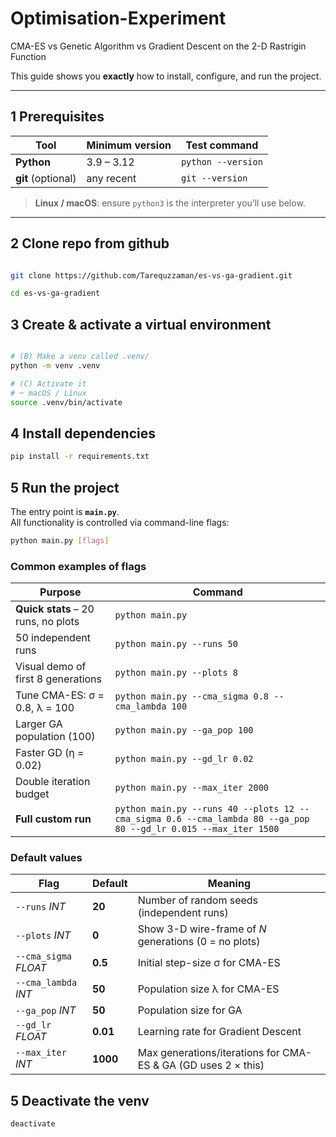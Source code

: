 # Optimisation-Experiment 
CMA-ES vs Genetic Algorithm vs Gradient Descent on the 2-D Rastrigin Function

This guide shows you **exactly** how to install, configure, and run the project.

---

## 1  Prerequisites

| Tool | Minimum version | Test command |
|------|-----------------|--------------|
| **Python** | 3.9 – 3.12 | `python --version` |
| **git** (optional) | any recent | `git --version` |

> **Linux / macOS**: ensure `python3` is the interpreter you’ll use below.

---
## 2 Clone repo from github

```bash

git clone https://github.com/Tarequzzaman/es-vs-ga-gradient.git

cd es-vs-ga-gradient  

```

## 3  Create & activate a virtual environment

```bash

# (B) Make a venv called .venv/
python -m venv .venv

# (C) Activate it
# ─ macOS / Linux
source .venv/bin/activate

```

## 4 Install dependencies
```bash
pip install -r requirements.txt

```

## 5  Run the project

The entry point is **`main.py`**.  
All functionality is controlled via command-line flags:

```bash
python main.py [flags]
```
### Common examples of flags

| Purpose                             | Command                                                                                                         |
| ----------------------------------- | --------------------------------------------------------------------------------------------------------------- |
| **Quick stats** – 20 runs, no plots | `python main.py`                                                                                                |
| 50 independent runs                 | `python main.py --runs 50`                                                                                      |
| Visual demo of first 8 generations  | `python main.py --plots 8`                                                                                      |
| Tune CMA-ES: σ = 0.8, λ = 100       | `python main.py --cma_sigma 0.8 --cma_lambda 100`                                                               |
| Larger GA population (100)          | `python main.py --ga_pop 100`                                                                                   |
| Faster GD (η = 0.02)                | `python main.py --gd_lr 0.02`                                                                                   |
| Double iteration budget             | `python main.py --max_iter 2000`                                                                                |
| **Full custom run**                 | `python main.py --runs 40 --plots 12 --cma_sigma 0.6 --cma_lambda 80 --ga_pop 80 --gd_lr 0.015 --max_iter 1500` |

### Default values 

| Flag                  | Default  | Meaning                                                       |
| --------------------- | -------- | ------------------------------------------------------------- |
| `--runs` *INT*        | **20**   | Number of random seeds (independent runs)                     |
| `--plots` *INT*       | **0**    | Show 3-D wire-frame of *N* generations (0 = no plots)         |
| `--cma_sigma` *FLOAT* | **0.5**  | Initial step-size σ for CMA-ES                                |
| `--cma_lambda` *INT*  | **50**   | Population size λ for CMA-ES                                  |
| `--ga_pop` *INT*      | **50**   | Population size for GA                                        |
| `--gd_lr` *FLOAT*     | **0.01** | Learning rate for Gradient Descent                            |
| `--max_iter` *INT*    | **1000** | Max generations/iterations for CMA-ES & GA (GD uses 2 × this) |


## 5 Deactivate the venv

```bash
deactivate
```
